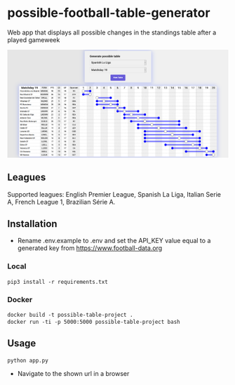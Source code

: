 # possible-football-table-generator
Web app that displays all possible changes in the standings table after a played gameweek

![Preview](preview.png)

## Leagues
Supported leagues: English Premier League, Spanish La Liga, Italian Serie A, French League 1, Brazilian Série A.

## Installation
- Rename .env.example to .env and set the API_KEY value equal to a generated key from https://www.football-data.org

### Local
```
pip3 install -r requirements.txt
```

### Docker
```
docker build -t possible-table-project .
docker run -ti -p 5000:5000 possible-table-project bash
```

## Usage
``` 
python app.py 
```
- Navigate to the shown url in a browser

